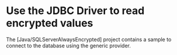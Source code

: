 # Use the JDBC Driver to read encrypted values

The [Java/SQLServerAlwaysEncrypted] project contains a sample to connect to the database using the generic provider.

